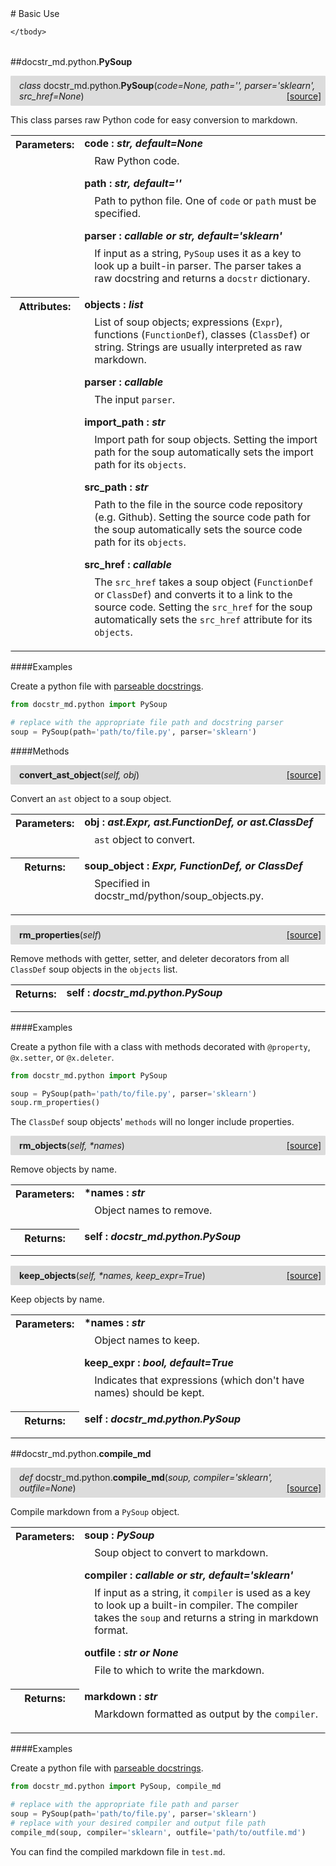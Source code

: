<script src="https://cdn.mathjax.org/mathjax/latest/MathJax.js?config=TeX-AMS-MML_HTMLorMML" type="text/javascript"></script>

<link rel="stylesheet" href="https://assets.readthedocs.org/static/css/readthedocs-doc-embed.css" type="text/css" />

<style>
    a.src-href {
        float: right;
    }
    p.attr {
        margin-top: 0.5em;
        margin-left: 1em;
    }
    p.func-header {
        background-color: gainsboro;
        border-radius: 0.1em;
        padding: 0.5em;
        padding-left: 1em;
    }
    table.field-table {
        border-radius: 0.1em
    }
</style># Basic Use

<table class="docutils field-list field-table" frame="void" rules="none">
    <col class="field-name" />
    <col class="field-body" />
    <tbody valign="top">
        
    </tbody>
</table>



##docstr_md.python.**PySoup**

<p class="func-header">
    <i>class</i> docstr_md.python.<b>PySoup</b>(<i>code=None, path='', parser='sklearn', src_href=None</i>) <a class="src-href" target="_blank" href="https://github.com/dsbowen/docstr-md/blob/master/docstr_md/python/__init__.py#L15">[source]</a>
</p>

This class parses raw Python code for easy conversion to markdown.

<table class="docutils field-list field-table" frame="void" rules="none">
    <col class="field-name" />
    <col class="field-body" />
    <tbody valign="top">
        <tr class="field">
    <th class="field-name"><b>Parameters:</b></td>
    <td class="field-body" width="100%"><b>code : <i>str, default=None</i></b>
<p class="attr">
    Raw Python code.
</p>
<b>path : <i>str, default=''</i></b>
<p class="attr">
    Path to python file. One of <code>code</code> or <code>path</code> must be specified.
</p>
<b>parser : <i>callable or str, default='sklearn'</i></b>
<p class="attr">
    If input as a string, <code>PySoup</code> uses it as a key to look up a built-in parser. The parser takes a raw docstring and returns a <code>docstr</code> dictionary.
</p></td>
</tr>
<tr class="field">
    <th class="field-name"><b>Attributes:</b></td>
    <td class="field-body" width="100%"><b>objects : <i>list</i></b>
<p class="attr">
    List of soup objects; expressions (<code>Expr</code>), functions (<code>FunctionDef</code>), classes (<code>ClassDef</code>) or string. Strings are usually interpreted as raw markdown.
</p>
<b>parser : <i>callable</i></b>
<p class="attr">
    The input <code>parser</code>.
</p>
<b>import_path : <i>str</i></b>
<p class="attr">
    Import path for soup objects. Setting the import path for the soup automatically sets the import path for its <code>objects</code>.
</p>
<b>src_path : <i>str</i></b>
<p class="attr">
    Path to the file in the source code repository (e.g. Github). Setting the source code path for the soup automatically sets the source code path for its <code>objects</code>.
</p>
<b>src_href : <i>callable</i></b>
<p class="attr">
    The <code>src_href</code> takes a soup object (<code>FunctionDef</code> or <code>ClassDef</code>) and converts it to a link to the source code. Setting the <code>src_href</code> for the soup automatically sets the <code>src_href</code> attribute for its <code>objects</code>.
</p></td>
</tr>
    </tbody>
</table>

####Examples

Create a python file with [parseable docstrings](../../python/parsers).

```python
from docstr_md.python import PySoup

# replace with the appropriate file path and docstring parser
soup = PySoup(path='path/to/file.py', parser='sklearn')
```

####Methods



<p class="func-header">
    <i></i> <b>convert_ast_object</b>(<i>self, obj</i>) <a class="src-href" target="_blank" href="https://github.com/dsbowen/docstr-md/blob/master/docstr_md/python/__init__.py#L130">[source]</a>
</p>

Convert an `ast` object to a soup object.

<table class="docutils field-list field-table" frame="void" rules="none">
    <col class="field-name" />
    <col class="field-body" />
    <tbody valign="top">
        <tr class="field">
    <th class="field-name"><b>Parameters:</b></td>
    <td class="field-body" width="100%"><b>obj : <i>ast.Expr, ast.FunctionDef, or ast.ClassDef</i></b>
<p class="attr">
    <code>ast</code> object to convert.
</p></td>
</tr>
<tr class="field">
    <th class="field-name"><b>Returns:</b></td>
    <td class="field-body" width="100%"><b>soup_object : <i>Expr, FunctionDef, or ClassDef</i></b>
<p class="attr">
    Specified in docstr_md/python/soup_objects.py.
</p></td>
</tr>
    </tbody>
</table>





<p class="func-header">
    <i></i> <b>rm_properties</b>(<i>self</i>) <a class="src-href" target="_blank" href="https://github.com/dsbowen/docstr-md/blob/master/docstr_md/python/__init__.py#L152">[source]</a>
</p>

Remove methods with getter, setter, and deleter decorators from all
`ClassDef` soup objects in the `objects` list.

<table class="docutils field-list field-table" frame="void" rules="none">
    <col class="field-name" />
    <col class="field-body" />
    <tbody valign="top">
        <tr class="field">
    <th class="field-name"><b>Returns:</b></td>
    <td class="field-body" width="100%"><b>self : <i>docstr_md.python.PySoup</i></b>
<p class="attr">
    
</p></td>
</tr>
    </tbody>
</table>

####Examples

Create a python file with a class with methods decorated with
`@property`, `@x.setter`, or `@x.deleter`.

```python
from docstr_md.python import PySoup

soup = PySoup(path='path/to/file.py', parser='sklearn')
soup.rm_properties()
```

The `ClassDef` soup objects' `methods` will no longer include
properties.



<p class="func-header">
    <i></i> <b>rm_objects</b>(<i>self, *names</i>) <a class="src-href" target="_blank" href="https://github.com/dsbowen/docstr-md/blob/master/docstr_md/python/__init__.py#L182">[source]</a>
</p>

Remove objects by name.

<table class="docutils field-list field-table" frame="void" rules="none">
    <col class="field-name" />
    <col class="field-body" />
    <tbody valign="top">
        <tr class="field">
    <th class="field-name"><b>Parameters:</b></td>
    <td class="field-body" width="100%"><b>*names : <i>str</i></b>
<p class="attr">
    Object names to remove.
</p></td>
</tr>
<tr class="field">
    <th class="field-name"><b>Returns:</b></td>
    <td class="field-body" width="100%"><b>self : <i>docstr_md.python.PySoup</i></b>
<p class="attr">
    
</p></td>
</tr>
    </tbody>
</table>





<p class="func-header">
    <i></i> <b>keep_objects</b>(<i>self, *names, keep_expr=True</i>) <a class="src-href" target="_blank" href="https://github.com/dsbowen/docstr-md/blob/master/docstr_md/python/__init__.py#L201">[source]</a>
</p>

Keep objects by name.

<table class="docutils field-list field-table" frame="void" rules="none">
    <col class="field-name" />
    <col class="field-body" />
    <tbody valign="top">
        <tr class="field">
    <th class="field-name"><b>Parameters:</b></td>
    <td class="field-body" width="100%"><b>*names : <i>str</i></b>
<p class="attr">
    Object names to keep.
</p>
<b>keep_expr : <i>bool, default=True</i></b>
<p class="attr">
    Indicates that expressions (which don't have names) should be kept.
</p></td>
</tr>
<tr class="field">
    <th class="field-name"><b>Returns:</b></td>
    <td class="field-body" width="100%"><b>self : <i>docstr_md.python.PySoup</i></b>
<p class="attr">
    
</p></td>
</tr>
    </tbody>
</table>



##docstr_md.python.**compile_md**

<p class="func-header">
    <i>def</i> docstr_md.python.<b>compile_md</b>(<i>soup, compiler='sklearn', outfile=None</i>) <a class="src-href" target="_blank" href="https://github.com/dsbowen/docstr-md/blob/master/docstr_md/python/__init__.py#L232">[source]</a>
</p>

Compile markdown from a `PySoup` object.

<table class="docutils field-list field-table" frame="void" rules="none">
    <col class="field-name" />
    <col class="field-body" />
    <tbody valign="top">
        <tr class="field">
    <th class="field-name"><b>Parameters:</b></td>
    <td class="field-body" width="100%"><b>soup : <i>PySoup</i></b>
<p class="attr">
    Soup object to convert to markdown.
</p>
<b>compiler : <i>callable or str, default='sklearn'</i></b>
<p class="attr">
    If input as a string, it <code>compiler</code> is used as a key to look up a built-in compiler. The compiler takes the <code>soup</code> and returns a string in markdown format.
</p>
<b>outfile : <i>str or None</i></b>
<p class="attr">
    File to which to write the markdown.
</p></td>
</tr>
<tr class="field">
    <th class="field-name"><b>Returns:</b></td>
    <td class="field-body" width="100%"><b>markdown : <i>str</i></b>
<p class="attr">
    Markdown formatted as output by the <code>compiler</code>.
</p></td>
</tr>
    </tbody>
</table>

####Examples

Create a python file with [parseable docstrings](../../python/parsers).

```python
from docstr_md.python import PySoup, compile_md

# replace with the appropriate file path and parser
soup = PySoup(path='path/to/file.py', parser='sklearn')
# replace with your desired compiler and output file path
compile_md(soup, compiler='sklearn', outfile='path/to/outfile.md')
```

You can find the compiled markdown file in `test.md`.
